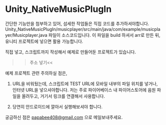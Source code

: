 # Unity_NativeMusicPlugIn

 간단한 기능만을 첨부하고 있어, 섬세한 작업들은 직접 코드를 추가하셔야합니다.
 Unity_NativeMusicPlugIn/musicplayer/src/main/java/com/example/musicplayer/Musicplayer.java  파일이 소스코드입니다.
 이 파일을 build 하셔서 arr로 만든 뒤, 유니티 프로젝트에 넣으면 활용 가능합니다.
 
 직접 넣고, 스크립트까지 작성해서 예제로 만들어둔 프로젝트가 있습니다.
 >> 주소 넣기<<
 
 예제 프로젝트 관련 주의하실 점은,
 1) URL을 비워뒀는데, 스크립트에 TEST URL에 모바일 내부의 파일 위치를 넣거나, 인터넷 URL을 넣으셔야합니다.
 저는 주로 파이어베이스 내 파이어스토어에 음원 파일을 올려두고, 거기서 링크를 연결해서 사용합니다.
 
 2) 당연히 안드로이드에 깔아서 실행해보셔야 합니다.
 
  
 궁금하신 점은 papabee408@gmail.com 으로 메일보내주세요.

 
 
 
 
 


 
